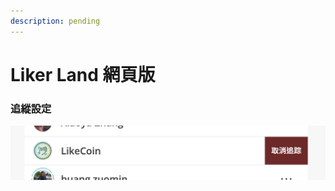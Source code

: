 ```yaml
---
description: pending
---
```


# Liker Land 網頁版

###  <a id="follow-setup"></a>

###  <a id="follow-setup"></a>

###  <a id="follow-setup"></a>

###  <a id="follow-setup"></a>

### 追縱設定 <a id="follow-setup"></a>

![](../../.gitbook/assets/image.png)



